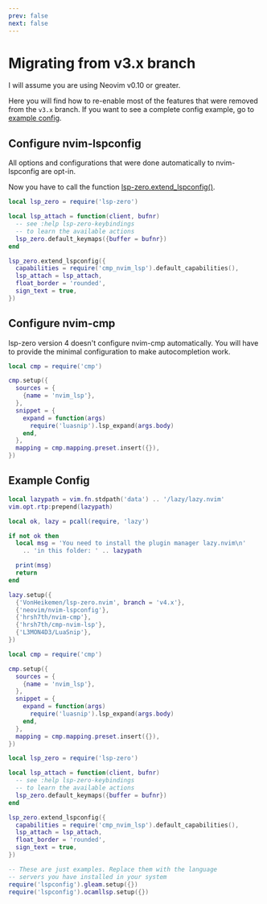```yaml
---
prev: false
next: false
---
```


# Migrating from v3.x branch

I will assume you are using Neovim v0.10 or greater.

Here you will find how to re-enable most of the features that were removed from the `v3.x` branch. If you want to see a complete config example, go to [example config](#example-config).

## Configure nvim-lspconfig

All options and configurations that were done automatically to nvim-lspconfig are opt-in.

Now you have to call the function [lsp-zero.extend_lspconfig()](../reference/lua-api#extend-lspconfig-opts).

```lua
local lsp_zero = require('lsp-zero')

local lsp_attach = function(client, bufnr)
  -- see :help lsp-zero-keybindings
  -- to learn the available actions
  lsp_zero.default_keymaps({buffer = bufnr})
end

lsp_zero.extend_lspconfig({
  capabilities = require('cmp_nvim_lsp').default_capabilities(),
  lsp_attach = lsp_attach,
  float_border = 'rounded',
  sign_text = true,
})
```

## Configure nvim-cmp

lsp-zero version 4 doesn't configure nvim-cmp automatically. You will have to provide the minimal configuration to make autocompletion work.

```lua
local cmp = require('cmp')

cmp.setup({
  sources = {
    {name = 'nvim_lsp'},
  },
  snippet = {
    expand = function(args)
      require('luasnip').lsp_expand(args.body)
    end,
  },
  mapping = cmp.mapping.preset.insert({}),
})
```

## Example Config

```lua
local lazypath = vim.fn.stdpath('data') .. '/lazy/lazy.nvim'
vim.opt.rtp:prepend(lazypath)

local ok, lazy = pcall(require, 'lazy')

if not ok then
  local msg = 'You need to install the plugin manager lazy.nvim\n'
    .. 'in this folder: ' .. lazypath

  print(msg)
  return
end

lazy.setup({
  {'VonHeikemen/lsp-zero.nvim', branch = 'v4.x'},
  {'neovim/nvim-lspconfig'},
  {'hrsh7th/nvim-cmp'},
  {'hrsh7th/cmp-nvim-lsp'},
  {'L3MON4D3/LuaSnip'},
})

local cmp = require('cmp')

cmp.setup({
  sources = {
    {name = 'nvim_lsp'},
  },
  snippet = {
    expand = function(args)
      require('luasnip').lsp_expand(args.body)
    end,
  },
  mapping = cmp.mapping.preset.insert({}),
})

local lsp_zero = require('lsp-zero')

local lsp_attach = function(client, bufnr)
  -- see :help lsp-zero-keybindings
  -- to learn the available actions
  lsp_zero.default_keymaps({buffer = bufnr})
end

lsp_zero.extend_lspconfig({
  capabilities = require('cmp_nvim_lsp').default_capabilities(),
  lsp_attach = lsp_attach,
  float_border = 'rounded',
  sign_text = true,
})

-- These are just examples. Replace them with the language
-- servers you have installed in your system
require('lspconfig').gleam.setup({})
require('lspconfig').ocamllsp.setup({})
```

